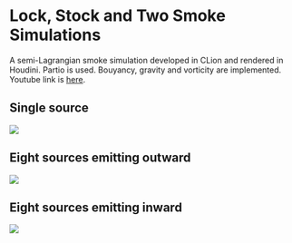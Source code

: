 # Lock, Stock and Two Smoke Simulations

A semi-Lagrangian smoke simulation developed in CLion and rendered in Houdini. Partio is used. Bouyancy, gravity and vorticity are implemented. Youtube link is [here](https://youtu.be/aRtN3Ayun0E
).

## Single source

![](1.gif)

## Eight sources emitting outward

![](2.gif)

## Eight sources emitting inward

![](3.gif)